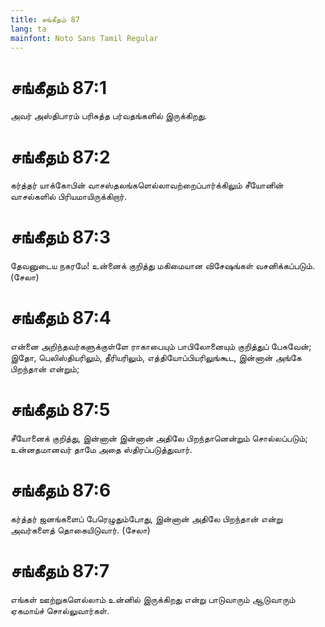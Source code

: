 ```yaml
---
title: சங்கீதம் 87
lang: ta
mainfont: Noto Sans Tamil Regular
---
```


# சங்கீதம் 87:1

அவர் அஸ்திபாரம் பரிசுத்த பர்வதங்களில் இருக்கிறது.

# சங்கீதம் 87:2

கர்த்தர் யாக்கோபின் வாசஸ்தலங்களெல்லாவற்றைப்பார்க்கிலும் சீயோனின் வாசல்களில் பிரியமாயிருக்கிறார்.

# சங்கீதம் 87:3

தேவனுடைய நகரமே! உன்னைக் குறித்து மகிமையான விசேஷங்கள் வசனிக்கப்படும். (சேலா)

# சங்கீதம் 87:4

என்னை அறிந்தவர்களுக்குள்ளே ராகாபையும் பாபிலோனையும் குறித்துப் பேசுவேன்; இதோ, பெலிஸ்தியரிலும், தீரியரிலும், எத்தியோப்பியரிலுங்கூட, இன்னான் அங்கே பிறந்தான் என்றும்;

# சங்கீதம் 87:5

சீயோனைக் குறித்து, இன்னான் இன்னான் அதிலே பிறந்தானென்றும் சொல்லப்படும்; உன்னதமானவர் தாமே அதை ஸ்திரப்படுத்துவார்.

# சங்கீதம் 87:6

கர்த்தர் ஜனங்களைப் பேரெழுதும்போது, இன்னான் அதிலே பிறந்தான் என்று அவர்களைத் தொகையிடுவார். (சேலா)

# சங்கீதம் 87:7

எங்கள் ஊற்றுகளெல்லாம் உன்னில் இருக்கிறது என்று பாடுவாரும் ஆடுவாரும் ஏகமாய்ச் சொல்லுவார்கள்.

